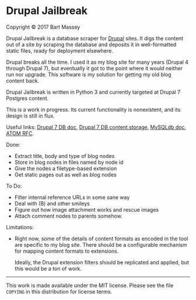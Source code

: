 # Drupal Jailbreak
Copyright &copy; 2017 Bart Massey

Drupal Jailbreak is a database scraper for
[Drupal](http://drupal.org) sites. It digs the content out
of a site by scraping the database and deposits it in
well-formatted static files, ready for deployment elsewhere.

Drupal breaks all the time. I used it as my blog site for
many years (Drupal 4 through Drupal 7), but eventually it
got to the point where it would neither run nor upgrade.
This software is my solution for getting my old blog content
back.

Drupal Jailbreak is written in Python 3 and currently
targeted at Drupal 7 Postgres content.

This is a work in progress. Its current functionality is
nonexistent, and its design is still in flux.

Useful links:
[Drupal 7 DB doc](http://www.drupal.org/node/1785994#d7),
[Drupal 7 DB content storage](http://drupal.stackexchange.com/a/6791),
[MySQLdb doc](http://mysqlclient.readthedocs.io),
[ATOM RFC](http://tools.ietf.org/html/rfc4287).

Done:

* Extract title, body and type of blog nodes
* Store in blog nodes in files named by node id
* Give the nodes a filetype-based extension
* Get static pages out as well as blog nodes

To Do:

* Filter internal reference URLs in some sane way
* Deal with (B) and other smileys
* Figure out how image attachment works and rescue images
* Attach comment nodes to parents somehow.

Limitations:

* Right now, some of the details of content formats as
  encoded in the tool are specific to my blog site.  There
  should be a configurable mechanism for mapping content
  formats to extensions.

  Ideally, the Drupal extension filters should be replicated
  and applied, but this would be a ton of work.

----

This work is made available under the MIT license. Please
see the file `COPYING` in this distribution for license terms.
